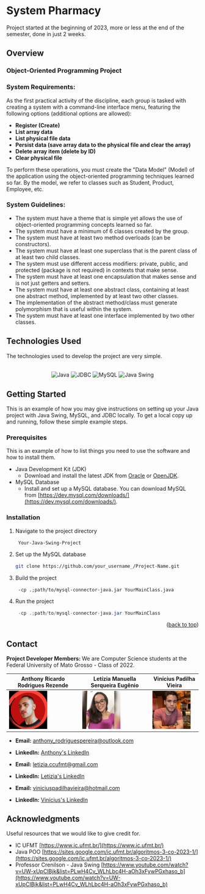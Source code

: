 # System Pharmacy 

Project started at the beginning of 2023, more or less at the end of the semester, done in just 2 weeks.

## Overview
### Object-Oriented Programming Project

### System Requirements:

As the first practical activity of the discipline, each group is tasked with creating a system with a command-line interface menu, featuring the following options (additional options are allowed):

- **Register (Create)**
- **List array data**
- **List physical file data**
- **Persist data (save array data to the physical file and clear the array)**
- **Delete array item (delete by ID)**
- **Clear physical file**

To perform these operations, you must create the "Data Model" (Model) of the application using the object-oriented programming techniques learned so far. By the model, we refer to classes such as Student, Product, Employee, etc.

### System Guidelines:

- The system must have a theme that is simple yet allows the use of object-oriented programming concepts learned so far.
- The system must have a minimum of 6 classes created by the group.
- The system must have at least two method overloads (can be constructors).
- The system must have at least one superclass that is the parent class of at least two child classes.
- The system must use different access modifiers: private, public, and protected (package is not required) in contexts that make sense.
- The system must have at least one encapsulation that makes sense and is not just getters and setters.
- The system must have at least one abstract class, containing at least one abstract method, implemented by at least two other classes.
- The implementation of the abstract method/class must generate polymorphism that is useful within the system.
- The system must have at least one interface implemented by two other classes.

## Technologies Used

The technologies used to develop the project are very simple.

<div style="display: inline_block" align="center"><br>
  <img align="center" alt="Java" height="38" width="100" src="https://img.shields.io/badge/Java-007396?style=for-the-badge&logo=java&logoColor=white">
  <img align="center" alt="JDBC" height="38" width="100" src="https://img.shields.io/badge/JDBC-007396?style=for-the-badge&logo=java&logoColor=white">
  <img align="center" alt="MySQL" height="38" width="100" src="https://img.shields.io/badge/MySQL-4479A1?style=for-the-badge&logo=mysql&logoColor=white">
  <img align="center" alt="Java Swing" height="38" width="100" src="https://img.shields.io/badge/Java%20Swing-007396?style=for-the-badge&logo=java&logoColor=white">
</div>

<!-- GETTING STARTED -->
## Getting Started

This is an example of how you may give instructions on setting up your Java project with Java Swing, MySQL, and JDBC locally. To get a local copy up and running, follow these simple example steps.

### Prerequisites

This is an example of how to list things you need to use the software and how to install them.
* Java Development Kit (JDK)
  - Download and install the latest JDK from [Oracle](https://www.oracle.com/java/technologies/javase-downloads.html) or [OpenJDK](https://adoptopenjdk.net/).
* MySQL Database
  - Install and set up a MySQL database. You can download MySQL from [https://dev.mysql.com/downloads/](https://dev.mysql.com/downloads/).

### Installation

1. Navigate to the project directory
   ```cd
    Your-Java-Swing-Project
   ```
2. Set up the MySQL database
   ```sh
   git clone https://github.com/your_username_/Project-Name.git
   ```
3. Build the project
   ```javac
    -cp .;path/to/mysql-connector-java.jar YourMainClass.java
   ```
4. Run the project
   ```java
    -cp .;path/to/mysql-connector-java.jar YourMainClass
   ```
   
<p align="right">(<a href="#readme-top">back to top</a>)</p>

## Contact
<strong> Project Developer Members: </strong> We are Computer Science students at the Federal University of Mato Grosso - Class of 2022.

| Anthony Ricardo Rodrigues Rezende | Letízia Manuella Serqueira Eugênio | Vinícius Padilha Vieira|
| --- | --- | --- |
| <img src="./imageDevelopers/anthony.jpeg" alt="Anthony's Photo" width="100"/> | <img src="./imageDevelopers/letizia.jpeg" alt="Letizia's Photo" width="100"/> | <img src="./imageDevelopers/vinicius.jpeg" alt="Vinícius's Photo" width="100"/> |

- **Email:** anthony_rodriguespereira@outlook.com
- **LinkedIn:** [Anthony's LinkedIn](https://www.linkedin.com/in/anthony-ricardo-rodrigues-rezende-486917227/)

- **Email:** letizia.ccufmt@gmail.com
- **LinkedIn:** [Letizia's LinkedIn](https://www.linkedin.com/in/let%C3%ADzia-manuella-computerscience/)

- **Email:** viniciuspadilhavieira@hotmail.com
- **LinkedIn:** [Vinícius's LinkedIn](https://www.linkedin.com/in/vin%C3%ADcius-vieira-2918a1236?trk=contact-info)


## Acknowledgments
Useful resources that we would like to give credit for.

- IC UFMT [https://www.ic.ufmt.br/](https://www.ic.ufmt.br/)
- Java POO [https://sites.google.com/ic.ufmt.br/algoritmos-3-co-2023-1/](https://sites.google.com/ic.ufmt.br/algoritmos-3-co-2023-1/)
- Professor Crenilson - Java Swing [https://www.youtube.com/watch?v=UW-xUpCIBjk&list=PLwH4Cv_WLhLbc4H-aOh3xFywPGxhaso_b](https://www.youtube.com/watch?v=UW-xUpCIBjk&list=PLwH4Cv_WLhLbc4H-aOh3xFywPGxhaso_b)

##
